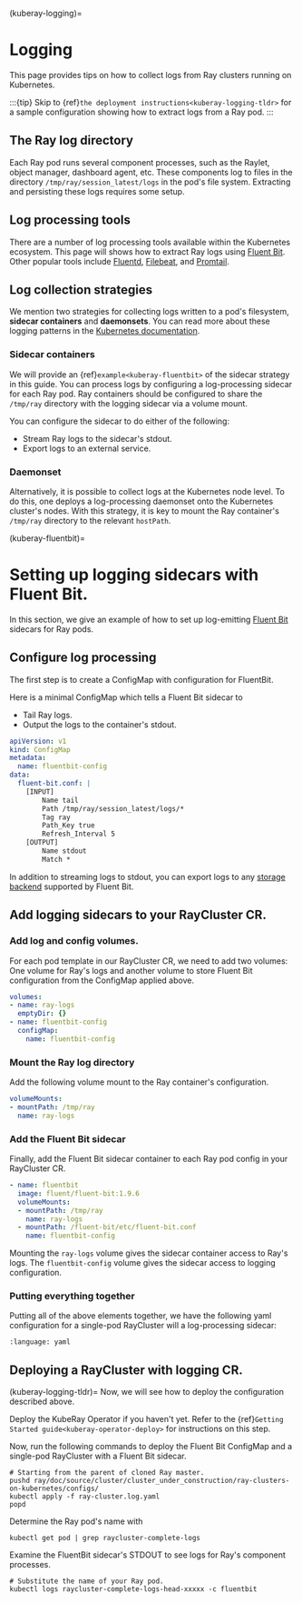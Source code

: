 (kuberay-logging)=

# Logging

This page provides tips on how to collect logs from
Ray clusters running on Kubernetes.

:::{tip}
Skip to {ref}`the deployment instructions<kuberay-logging-tldr>`
for a sample configuration showing how to extract logs from a Ray pod.
:::

## The Ray log directory
Each Ray pod runs several component processes, such as the Raylet, object manager, dashboard agent, etc.
These components log to files in the directory `/tmp/ray/session_latest/logs` in the pod's file system.
Extracting and persisting these logs requires some setup.

## Log processing tools
There are a number of log processing tools available within the Kubernetes
ecosystem. This page will shows how to extract Ray logs using [Fluent Bit][FluentBit].
Other popular tools include [Fluentd][Fluentd], [Filebeat][Filebeat], and [Promtail][Promtail].

## Log collection strategies
We mention two strategies for collecting logs written to a pod's filesystem,
**sidecar containers** and **daemonsets**. You can read more about these logging
patterns in the [Kubernetes documentation][KubDoc].

### Sidecar containers
We will provide an {ref}`example<kuberay-fluentbit>` of the sidecar strategy in this guide.
You can process logs by configuring a log-processing sidecar
for each Ray pod. Ray containers should be configured to share the `/tmp/ray`
directory with the logging sidecar via a volume mount.

You can configure the sidecar to do either of the following:
* Stream Ray logs to the sidecar's stdout.
* Export logs to an external service.

### Daemonset
Alternatively, it is possible to collect logs at the Kubernetes node level.
To do this, one deploys a log-processing daemonset onto the Kubernetes cluster's
nodes. With this strategy, it is key to mount
the Ray container's `/tmp/ray` directory to the relevant `hostPath`.

(kuberay-fluentbit)=
# Setting up logging sidecars with Fluent Bit.
In this section, we give an example of how to set up log-emitting
[Fluent Bit][FluentBit] sidecars for Ray pods.

## Configure log processing
The first step is to create a ConfigMap with configuration
for FluentBit.

Here is a minimal ConfigMap which tells a Fluent Bit sidecar to
* Tail Ray logs.
* Output the logs to the container's stdout.
```yaml
apiVersion: v1
kind: ConfigMap
metadata:
  name: fluentbit-config
data:
  fluent-bit.conf: |
    [INPUT]
        Name tail
        Path /tmp/ray/session_latest/logs/*
        Tag ray
        Path_Key true
        Refresh_Interval 5
    [OUTPUT]
        Name stdout
        Match *
```
In addition to streaming logs to stdout, you can export logs to any
[storage backend][FluentBitStorage] supported by Fluent Bit.

## Add logging sidecars to your RayCluster CR.

### Add log and config volumes.
For each pod template in our RayCluster CR, we
need to add two volumes: One volume for Ray's logs
and another volume to store Fluent Bit configuration from the ConfigMap
applied above.
```yaml
volumes:
- name: ray-logs
  emptyDir: {}
- name: fluentbit-config
  configMap:
    name: fluentbit-config
```

### Mount the Ray log directory
Add the following volume mount to the Ray container's configuration.
```yaml
volumeMounts:
- mountPath: /tmp/ray
  name: ray-logs
```

### Add the Fluent Bit sidecar
Finally, add the Fluent Bit sidecar container to each Ray pod config
in your RayCluster CR.
```yaml
- name: fluentbit
  image: fluent/fluent-bit:1.9.6
  volumeMounts:
  - mountPath: /tmp/ray
    name: ray-logs
  - mountPath: /fluent-bit/etc/fluent-bit.conf
    name: fluentbit-config
```
Mounting the `ray-logs` volume gives the sidecar container access to Ray's logs.
The `fluentbit-config` volume gives the sidecar access to logging configuration.

### Putting everything together
Putting all of the above elements together, we have the following yaml configuration
for a single-pod RayCluster will a log-processing sidecar:
```{literalinclude} ../config/ray-cluster.log.yaml
:language: yaml
```


## Deploying a RayCluster with logging CR.
(kuberay-logging-tldr)=
Now, we will see how to deploy the configuration described above.

Deploy the KubeRay Operator if you haven't yet.
Refer to the {ref}`Getting Started guide<kuberay-operator-deploy>`
for instructions on this step.

Now, run the following commands to deploy the Fluent Bit ConfigMap and a single-pod RayCluster with
a Fluent Bit sidecar.
```shell
# Starting from the parent of cloned Ray master.
pushd ray/doc/source/cluster/cluster_under_construction/ray-clusters-on-kubernetes/configs/
kubectl apply -f ray-cluster.log.yaml
popd
```

Determine the Ray pod's name with
```shell
kubectl get pod | grep raycluster-complete-logs
```

Examine the FluentBit sidecar's STDOUT to see logs for Ray's component processes.
```shell
# Substitute the name of your Ray pod.
kubectl logs raycluster-complete-logs-head-xxxxx -c fluentbit
```

[FluentBit]: https://docs.fluentbit.io/manual
[FluentBitStorage]: https://docs.fluentbit.io/manual
[Filebeat]: https://www.elastic.co/guide/en/beats/filebeat/7.17/index.html
[Fluentd]: https://docs.fluentd.org/
[Promtail]: https://grafana.com/docs/loki/latest/clients/promtail/
[KubDoc]: https://kubernetes.io/docs/concepts/cluster-administration/logging/
